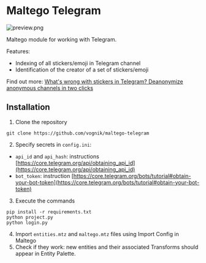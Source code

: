 # Maltego Telegram

![preview.png](https://github.com/user-attachments/assets/ecfa9540-8736-4d33-be6f-42334dbd409f)

Maltego module for working with Telegram.

Features:

- Indexing of all stickers/emoji in Telegram channel
- Identification of the creator of a set of stickers/emoji

Find out more: [What's wrong with stickers in Telegram? Deanonymize anonymous channels in two clicks](https://hackernoon.com/whats-wrong-with-stickers-in-telegram-deanonymize-anonymous-channels-in-two-clicks)

## Installation

1. Clone the repository

```
git clone https://github.com/vognik/maltego-telegram
```

2. Specify secrets in `config.ini`:
- `api_id` and `api_hash`: instructions [https://core.telegram.org/api/obtaining_api_id](https://core.telegram.org/api/obtaining_api_id)
- `bot_token`: instruction [https://core.telegram.org/bots/tutorial#obtain-your-bot-token](https://core.telegram.org/bots/tutorial#obtain-your-bot-token)
3. Execute the commands

```
pip install -r requirements.txt
python project.py
python login.py
```

4. Import `entities.mtz` and `maltego.mtz` files using Import Config in Maltego
5. Check if they work: new entities and their associated Transforms should appear in Entity Palette.
